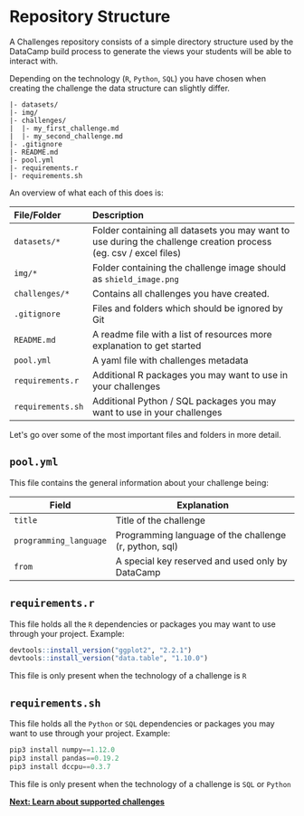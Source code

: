 # Repository Structure

A Challenges repository consists of a simple directory structure used by the DataCamp build process to generate the views your students will be able to interact with.

Depending on the technology (`R`, `Python`, `SQL`) you have chosen when creating the challenge the data structure can slightly differ.

```text
|- datasets/
|- img/
|- challenges/
|  |- my_first_challenge.md
|  |- my_second_challenge.md
|- .gitignore
|- README.md
|- pool.yml
|- requirements.r
|- requirements.sh
```

An overview of what each of this does is:

| File/Folder         | Description                                                              |
|:--------------------|:-------------------------------------------------------------------------|
| `datasets/*`          | Folder containing all datasets you may want to use during the challenge creation process (eg. csv / excel files)|
| `img/*`          | Folder containing the challenge image should as `shield_image.png`|
| `challenges/*`          | Contains all challenges you have created.                                                                       |
| `.gitignore`         | Files and folders which should be ignored by Git  |
| `README.md`         | A readme file with a list of resources more explanation to get started  |
| `pool.yml`       | A yaml file with challenges metadata                          |
| `requirements.r`   | Additional R packages you may want to use in your challenges                                                                          |
| `requirements.sh`   | Additional Python / SQL packages you may want to use in your challenges                                                                          |

Let's go over some of the most important files and folders in more detail.

## `pool.yml`
This file contains the general information about your challenge being:

| Field                | Explanation                                                                                                                                                                                                                                                                                               |
|----------------------|-----------------------------------------------------------------------------------------------------------------------------------------------------------------------------------------------------------------------------------------------------------------------------------------------------------|
| `title`                | Title of the challenge                                                                                                                                                                                                                                                                                       |
| `programming_language` | Programming language of the challenge (r, python, sql)                                                                                                                                                                                                                                                       |
| `from`             | A special key reserved and used only by DataCamp|


## `requirements.r`
This file holds all the `R` dependencies or packages you may want to use through your project.
Example:

```r
devtools::install_version("ggplot2", "2.2.1")
devtools::install_version("data.table", "1.10.0")
```

This file is only present when the technology of a challenge is `R`

## `requirements.sh`
This file holds all the `Python` or `SQL` dependencies or packages you may want to use through your project.
Example:

```python
pip3 install numpy==1.12.0
pip3 install pandas==0.19.2
pip3 install dccpu==0.3.7
```

This file is only present when the technology of a challenge is `SQL` or `Python`

**[Next: Learn about supported challenges](content/README.md)**
